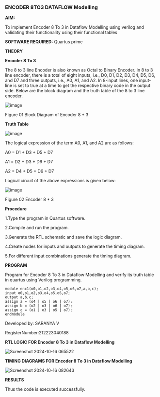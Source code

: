 ### ENCODER 8TO3 DATAFLOW Modelling

**AIM:**

To implement  Encoder 8 To 3 in Dataflow Modelling using verilog and validating their functionality using their functional tables

**SOFTWARE REQUIRED:** Quartus prime

**THEORY**

**Encoder 8 To 3**

The 8 to 3 line Encoder is also known as Octal to Binary Encoder. In 8 to 3 line encoder, there is a total of eight inputs, i.e., D0, D1, D2, D3, D4, D5, D6, and D7 and three outputs, i.e., A0, A1, and A2. In 8-input lines, one input-line is set to true at a time to get the respective binary code in the output side. Below are the block diagram and the truth table of the 8 to 3 line encoder.

![image](https://github.com/naavaneetha/ENCODER8TO3DATAFLOW/assets/154305477/0bc242c1-eb9e-4c47-afe5-30428470efc3)

Figure 01  Block Diagram of Encoder 8 * 3

**Truth Table**

![image](https://github.com/naavaneetha/ENCODER8TO3DATAFLOW/assets/154305477/35496b14-ae6e-4cd1-9abd-d6736b576575)

The logical expression of the term A0, A1, and A2 are as follows:

A0 = D1 + D3 + D5 + D7

A1 = D2 + D3 + D6 + D7

A2 = D4 + D5 + D6 + D7

Logical circuit of the above expressions is given below:

![image](https://github.com/naavaneetha/ENCODER8TO3DATAFLOW/assets/154305477/95acaee6-c873-4c75-89eb-ef09fb158053)

Figure 02  Encoder 8 * 3

**Procedure**

1.Type the program in Quartus software. 

2.Compile and run the program. 

3.Generate the RTL schematic and save the logic diagram. 

4.Create nodes for inputs and outputs to generate the timing diagram. 

5.For different input combinations generate the timing diagram.

**PROGRAM**

Program for Encoder 8 To 3 in Dataflow Modelling and verify its truth table in quartus using Verilog programming. 
```
module enc1(o0,o1,o2,o3,o4,o5,o6,o7,a,b,c);
input o0,o1,o2,o3,o4,o5,o6,o7;
output a,b,c;
assign a = (o4 | o5 | o6 | o7);
assign b = (o2 | o3 | o6 | o7);
assign c = (o1 | o3 | o5 | o7);
endmodule
```

Developed by: SARANYA V

RegisterNumber:212223040188


**RTL LOGIC FOR Encoder 8 To 3 in Dataflow Modelling**

![Screenshot 2024-10-16 065522](https://github.com/user-attachments/assets/c1eb8be4-3cbf-4d43-83a1-38384a76a0de)


**TIMING DIAGRAMS FOR Encoder 8 To 3 in Dataflow Modelling**

![Screenshot 2024-10-16 082643](https://github.com/user-attachments/assets/ff779056-d786-4105-a90e-fc52a663e164)


**RESULTS**

Thus the code is executed successfully.



